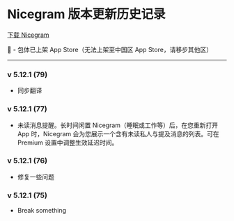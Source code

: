 # Nicegram 版本更新历史记录

[下载 Nicegram](/cn/faq/#下载)

🍏 - 包体已上架 App Store（无法上架至中国区 App Store，请移步其他区）

---

### v 5.12.1 (79)
- 同步翻译

### v 5.12.1 (77)
- 未读消息提醒。长时间闲置 Nicegram（睡眠或工作等）后，在您重新打开 App 时，Nicegram 会为您展示一个含有未读私人与提及消息的列表。可在 Premium 设置中调整生效延迟时间。

### v 5.12.1 (76)
- 修复一些问题


### v 5.12.1 (75)
- Break something
